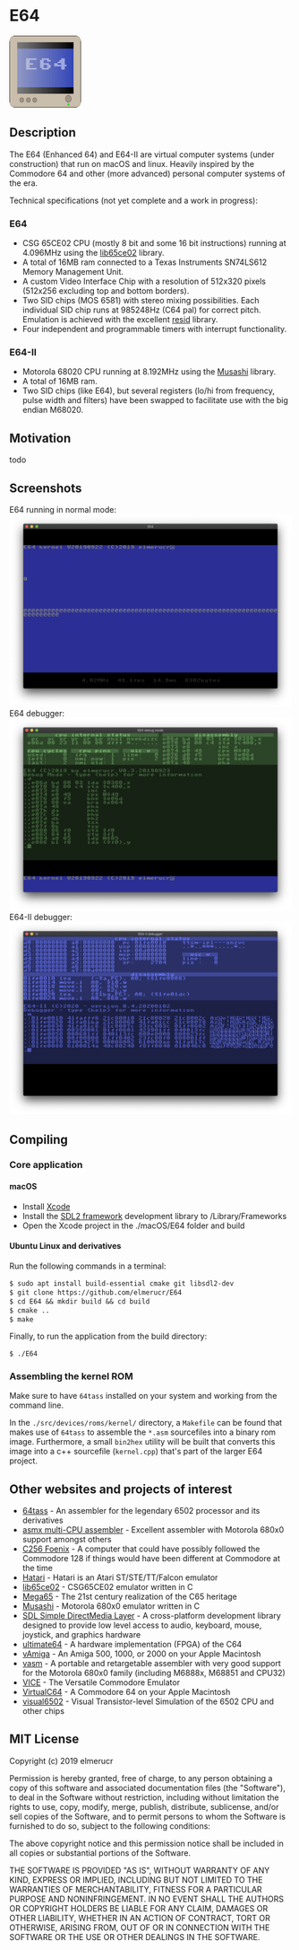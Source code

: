 # E64
![E64](./docs/E64_icon.png)
## Description
The E64 (Enhanced 64) and E64-II are virtual computer systems (under construction) that run on macOS and linux. Heavily inspired by the Commodore 64 and other (more advanced) personal computer systems of the era.

Technical specifications (not yet complete and a work in progress):
### E64
* CSG 65CE02 CPU (mostly 8 bit and some 16 bit instructions) running at 4.096MHz using the [lib65ce02](https://github.com/elmerucr/lib65ce02) library.
* A total of 16MB ram connected to a Texas Instruments SN74LS612 Memory Management Unit.
* A custom Video Interface Chip with a resolution of 512x320 pixels (512x256 excluding  top and bottom borders).
* Two SID chips (MOS 6581) with stereo mixing possibilities. Each individual SID chip runs at 985248Hz (C64 pal) for correct pitch. Emulation is achieved with the excellent [resid](http://www.zimmers.net/anonftp/pub/cbm/crossplatform/emulators/resid/index.html) library.
* Four independent and programmable timers with interrupt functionality.
### E64-II
* Motorola 68020 CPU running at 8.192MHz using the [Musashi](https://github.com/kstenerud/Musashi) library.
* A total of 16MB ram.
* Two SID chips (like E64), but several registers (lo/hi from frequency, pulse width and filters) have been swapped to facilitate use with the big endian M68020.
## Motivation
todo
## Screenshots
E64 running in normal mode:
![E64 normal mode](./docs/E64_2019-09-23.png)
E64 debugger:
![E64 debugger](./docs/E64_debug_2019-09-23.png)
E64-II debugger:
![E64-II debugger](./docs/E64-II_debug_2020-01-02.png)
## Compiling
### Core application
#### macOS
* Install [Xcode](https://developer.apple.com/xcode)
* Install the [SDL2 framework](https://www.libsdl.org/download-2.0.php) development library to /Library/Frameworks
* Open the Xcode project in the ./macOS/E64 folder and build
#### Ubuntu Linux and derivatives
Run the following commands in a terminal:

````console
$ sudo apt install build-essential cmake git libsdl2-dev
$ git clone https://github.com/elmerucr/E64
$ cd E64 && mkdir build && cd build
$ cmake ..
$ make
````

Finally, to run the application from the build directory:

````console
$ ./E64
````
### Assembling the kernel ROM
Make sure to have ````64tass```` installed on your system and working from the command line.

In the ````./src/devices/roms/kernel/```` directory, a ````Makefile```` can be found that makes use of ````64tass```` to assemble the ````*.asm```` sourcefiles into a binary rom image. Furthermore, a small ````bin2hex```` utility will be built that converts this image into a c++ sourcefile (````kernel.cpp````) that's part of the larger E64 project.
## Other websites and projects of interest
* [64tass](https://sourceforge.net/projects/tass64/) - An assembler for the legendary 6502 processor and its derivatives
* [asmx multi-CPU assembler](http://xi6.com/projects/asmx/) - Excellent assembler with Motorola 680x0 support amongst others
* [C256 Foenix](https://c256foenix.com) - A computer that could have possibly followed the Commodore 128 if things would have been different at Commodore at the time
* [Hatari](https://hatari.tuxfamily.org) - Hatari is an Atari ST/STE/TT/Falcon emulator
* [lib65ce02](https://github.com/elmerucr/lib65ce02) - CSG65CE02 emulator written in C
* [Mega65](http://mega65.org) - The 21st century realization of the C65 heritage
* [Musashi](https://github.com/kstenerud/Musashi) - Motorola 680x0 emulator written in C
* [SDL Simple DirectMedia Layer](https://www.libsdl.org) - A cross-platform development library designed to provide low level access to audio, keyboard, mouse, joystick, and graphics hardware
* [ultimate64](https://ultimate64.com/Ultimate-64) - A hardware implementation (FPGA) of the C64
* [vAmiga](http://www.dirkwhoffmann.de/software/vAmiga.html) - An Amiga 500, 1000, or 2000 on your Apple Macintosh
* [vasm](http://sun.hasenbraten.de/vasm/) - A portable and retargetable assembler with very good support for the Motorola 680x0 family (including M6888x, M68851 and CPU32)
* [VICE](http://vice-emu.sourceforge.net) - The Versatile Commodore Emulator
* [VirtualC64](http://www.dirkwhoffmann.de/software/virtualC64.html) - A Commodore 64 on your Apple Macintosh
* [visual6502](http://www.visual6502.org) - Visual Transistor-level Simulation of the 6502 CPU and other chips
## MIT License
Copyright (c) 2019 elmerucr

Permission is hereby granted, free of charge, to any person obtaining a copy of this software and associated documentation files (the "Software"), to deal in the Software without restriction, including without limitation the rights to use, copy, modify, merge, publish, distribute, sublicense, and/or sell copies of the Software, and to permit persons to whom the Software is furnished to do so, subject to the following conditions:

The above copyright notice and this permission notice shall be included in all copies or substantial portions of the Software.

THE SOFTWARE IS PROVIDED "AS IS", WITHOUT WARRANTY OF ANY KIND, EXPRESS OR IMPLIED, INCLUDING BUT NOT LIMITED TO THE WARRANTIES OF MERCHANTABILITY, FITNESS FOR A PARTICULAR PURPOSE AND NONINFRINGEMENT. IN NO EVENT SHALL THE AUTHORS OR COPYRIGHT HOLDERS BE LIABLE FOR ANY CLAIM, DAMAGES OR OTHER LIABILITY, WHETHER IN AN ACTION OF CONTRACT, TORT OR OTHERWISE, ARISING FROM, OUT OF OR IN CONNECTION WITH THE SOFTWARE OR THE USE OR OTHER DEALINGS IN THE
SOFTWARE.
